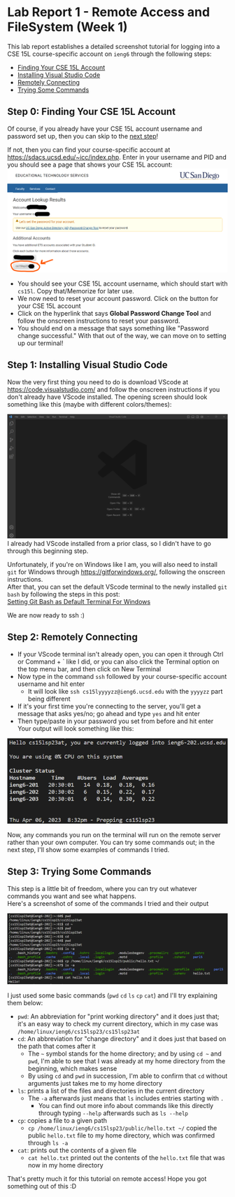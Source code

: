# Lab Report 1 - Remote Access and FileSystem (Week 1)
This lab report establishes a detailed screenshot tutorial for logging into a CSE 15L course-specific account on `ieng6` through the following steps:
* [Finding Your CSE 15L Account](https://k3liang.github.io/cse15l-lab-reports/lab1.html#step-0-finding-your-cse-15l-account)
* [Installing Visual Studio Code](https://k3liang.github.io/cse15l-lab-reports/lab1.html#step-1-installing-visual-studio-code)
* [Remotely Connecting](https://k3liang.github.io/cse15l-lab-reports/lab1.html#step-2-remotely-connecting)
* [Trying Some Commands](https://k3liang.github.io/cse15l-lab-reports/lab1.html#step-3-trying-some-commands)

## Step 0: Finding Your CSE 15L Account
Of course, if you already have your CSE 15L account username and password set up, then you can skip to the [next step](https://k3liang.github.io/cse15l-lab-reports/lab1.html#step-1-installing-visual-studio-code)!

If not, then you can find your course-specific account at <https://sdacs.ucsd.edu/~icc/index.php>. Enter in your username and PID and you should see a page that shows your CSE 15L account:
![](account_username1.png)
* You should see your CSE 15L account username, which should start with `cs15l`. Copy that/Memorize for later use.
* We now need to reset your account password. Click on the button for your CSE 15L account
* Click on the hyperlink that says **Global Password Change Tool** and follow the onscreen instructions to reset your password.
* You should end on a message that says something like "Password change successful."
With that out of the way, we can move on to setting up our terminal!
## Step 1: Installing Visual Studio Code
Now the very first thing you need to do is download VScode at <https://code.visualstudio.com/> and follow the onscreen instructions if you don't already have VScode installed.
The opening screen should look something like this (maybe with different colors/themes):

![](vscode1.png)
I already had VScode installed from a prior class, so I didn't have to go through this beginning step.

Unfortunately, if you're on Windows like I am, you will also need to install `git` for Windows through <https://gitforwindows.org/>, following the onscreen instructions.  
After that, you can set the default VScode terminal to the newly installed `git bash` by following the steps in this post:  
[Setting Git Bash as Default Terminal For Windows](https://stackoverflow.com/questions/42606837/how-do-i-use-bash-on-windows-from-the-visual-studio-code-integrated-terminal/50527994#50527994)

We are now ready to ssh :)
## Step 2: Remotely Connecting
* If your VScode terminal isn't already open, you can open it through Ctrl or Command + ` like I did, or you can also click the Terminal option on the top menu bar, and then click on New Terminal
* Now type in the command `ssh` followed by your course-specific account username and hit enter
    * It will look like `ssh cs15lyyyyzz@ieng6.ucsd.edu` with the `yyyyzz` part being different
* If it's your first time you're connecting to the server, you'll get a message that asks yes/no; go ahead and type `yes` and hit enter
* Then type/paste in your password you set from before and hit enter
Your output will look something like this:

![](remote_server_connect.png)

Now, any commands you run on the terminal will run on the remote server rather than your own computer. You can try some commands out; in the next step, I'll show some examples of commands I tried.
## Step 3: Trying Some Commands
This step is a little bit of freedom, where you can try out whatever commands you want and see what happens.  
Here's a screenshot of some of the commands I tried and their output

![](tried_commands.png)

I just used some basic commands (`pwd` `cd` `ls` `cp` `cat`) and I'll try explaining them below:
* `pwd`: An abbreviation for "print working directory" and it does just that; it's an easy way to check my current directory, which in my case was `/home/linux/ieng6/cs15lsp23/cs15lsp23at`
* `cd`: An abbreviation for "change directory" and it does just that based on the path that comes after it
    * The `~` symbol stands for the home directory; and by using `cd ~` and `pwd`, I'm able to see that I was already at my home directory from the beginning, which makes sense
    * By using `cd` and `pwd` in succession, I'm able to confirm that `cd` without arguments just takes me to my home directory
* `ls`: prints a list of the files and directories in the current directory
    * The `-a` afterwards just means that `ls` includes entries starting with `.`
        * You can find out more info about commands like this directly through typing `--help` afterwards such as `ls --help`
* `cp`: copies a file to a given path
    * `cp /home/linux/ieng6/cs15lsp23/public/hello.txt ~/` copied the public `hello.txt` file to my home directory, which was confirmed through `ls -a`
* `cat`: prints out the contents of a given file
    * `cat hello.txt` printed out the contents of the `hello.txt` file that was now in my home directory

That's pretty much it for this tutorial on remote access! Hope you got something out of this :D
